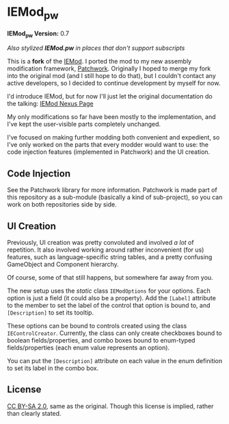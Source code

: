 # IEMod<sub>pw</sub>
**IEMod<sub>pw</sub> Version:** 0.7

*Also stylized **IEMod.pw** in places that don't support subscripts*

This is a **fork** of the [IEMod](https://bitbucket.org/Bester/poe-modding-framework). I ported the mod to my new assembly modification framework, [Patchwork](https://github.com/GregRos/Patchwork). Originally I hoped to merge my fork into the original mod (and I still hope to do that), but I couldn't contact any active developers, so I decided to continue development by myself for now.

I'd introduce IEMod, but for now I'll just let the original documentation do the talking:
[IEMod Nexus Page](http://www.nexusmods.com/pillarsofeternity/mods/1/?)

My only modifications so far have been mostly to the implementation, and I've kept the user-visible parts completely unchanged. 

I've focused on making further modding both convenient and expedient, so I've only worked on the parts that every modder would want to use: the code injection features (implemented in Patchwork) and the UI creation.

## Code Injection
See the Patchwork library for more information. Patchwork is made part of this repository as a sub-module (basically a kind of sub-project), so you can work on both repositories side by side.

## UI Creation
Previously, UI creation was pretty convoluted and involved *a lot* of repetition. It also involved working around rather inconvenient (for us) features, such as language-specific string tables, and a pretty confusing GameObject and Component hierarchy. 

Of course, some of that still happens, but somewhere far away from you.

The new setup uses the *static* class `IEModOptions` for your options. Each option is just a field (it could also be a property). Add the `[Label]` attribute to the member to set the label of the control that option is bound to, and `[Description]` to set its tooltip.

These options can be bound to controls created using the class `IEControlCreator`. Currently, the class can only create checkboxes bound to boolean fields/properties, and combo boxes bound to enum-typed fields/properties (each enum value represents an option).

You can put the `[Description]` attribute on each value in the enum definition to set its label in the combo box. 

## License
[CC BY-SA 2.0](https://creativecommons.org/licenses/by-sa/2.0/), same as the original. Though this license is implied, rather than clearly stated.